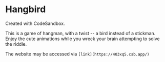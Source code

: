 # Hangbird
Created with CodeSandbox.

This is a game of hangman, with a twist -- a bird instead of a stickman. Enjoy the cute animations while you wreck your brain attempting to solve the riddle. 

The website may be accessed via `[link](https://403xq5.csb.app/)`
